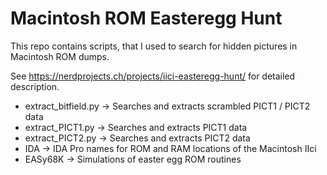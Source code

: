# Macintosh ROM Easteregg Hunt
This repo contains scripts, that I used to search for hidden pictures in Macintosh ROM dumps.

See https://nerdprojects.ch/projects/iici-easteregg-hunt/ for detailed description.

- extract_bitfield.py -> Searches and extracts scrambled PICT1 / PICT2 data
- extract_PICT1.py -> Searches and extracts PICT1 data
- extract_PICT2.py -> Searches and extracts PICT2 data
- IDA -> IDA Pro names for ROM and RAM locations of the Macintosh IIci
- EASy68K -> Simulations of easter egg ROM routines
